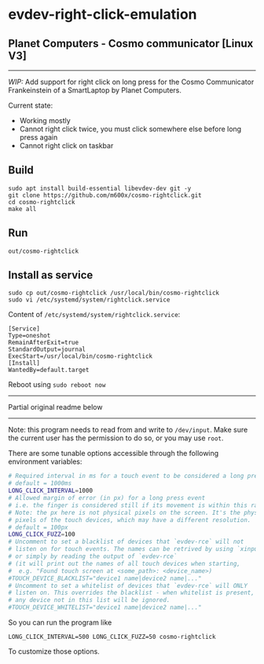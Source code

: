 # evdev-right-click-emulation
## Planet Computers - Cosmo communicator [Linux V3]
---

*WIP:* Add support for right click on long press for the Cosmo Communicator Frankeinstein of a SmartLaptop by Planet Computers.

Current state:
- Working mostly
- Cannot right click twice, you must click somewhere else before long press again
- Cannot right click on taskbar

## Build
```
sudo apt install build-essential libevdev-dev git -y
git clone https://github.com/m600x/cosmo-rightclick.git
cd cosmo-rightclick
make all
```

## Run
```
out/cosmo-rightclick
```

## Install as service
```
sudo cp out/cosmo-rightclick /usr/local/bin/cosmo-rightclick
sudo vi /etc/systemd/system/rightclick.service
```

Content of `/etc/systemd/system/rightclick.service`:
```
[Service]
Type=oneshot
RemainAfterExit=true
StandardOutput=journal
ExecStart=/usr/local/bin/cosmo-rightclick
[Install]
WantedBy=default.target
```
Reboot using `sudo reboot now`

---

Partial original readme below

---

Note: this program needs to read from and write to `/dev/input`. Make sure the current user has the permission to do so, or you may use `root`.

There are some tunable options accessible through the following environment variables:

```bash
# Required interval in ms for a touch event to be considered a long press
# default = 1000ms
LONG_CLICK_INTERVAL=1000
# Allowed margin of error (in px) for a long press event
# i.e. the finger is considered still if its movement is within this range
# Note: the px here is not physical pixels on the screen. It's the physical
# pixels of the touch devices, which may have a different resolution.
# default = 100px
LONG_CLICK_FUZZ=100
# Uncomment to set a blacklist of devices that `evdev-rce` will not
# listen on for touch events. The names can be retrived by using `xinput`
# or simply by reading the output of `evdev-rce`
# (it will print out the names of all touch devices when starting,
#  e.g. "Found touch screen at <some_path>: <device_name>)
#TOUCH_DEVICE_BLACKLIST="device1 name|device2 name|..."
# Uncomment to set a whitelist of devices that `evdev-rce` will ONLY
# listen on. This overrides the blacklist - when whitelist is present,
# any device not in this list will be ignored.
#TOUCH_DEVICE_WHITELIST="device1 name|device2 name|..."
```

So you can run the program like

```
LONG_CLICK_INTERVAL=500 LONG_CLICK_FUZZ=50 cosmo-rightclick
```

To customize those options.
